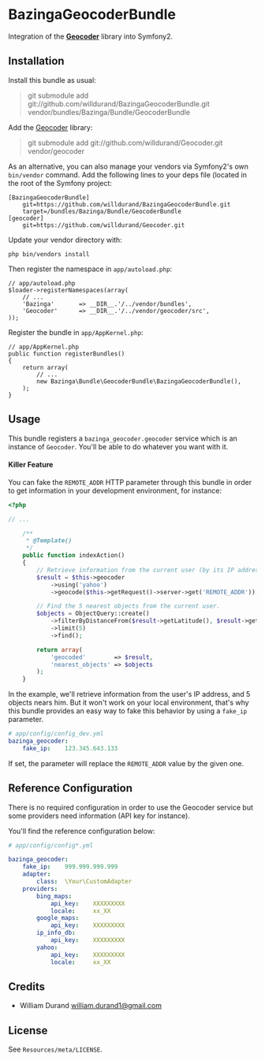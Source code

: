 BazingaGeocoderBundle
=====================

Integration of the [**Geocoder**](http://github.com/willdurand/Geocoder) library into Symfony2.


Installation
------------

Install this bundle as usual:

> git submodule add git://github.com/willdurand/BazingaGeocoderBundle.git vendor/bundles/Bazinga/Bundle/GeocoderBundle

Add the [Geocoder](https://github.com/willdurand/Geocoder) library:

> git submodule add git://github.com/willdurand/Geocoder.git vendor/geocoder

As an alternative, you can also manage your vendors via Symfony2's own `bin/vendor` command.
Add the following lines to your deps file (located in the root of the Symfony project:

    [BazingaGeocoderBundle]
        git=https://github.com/willdurand/BazingaGeocoderBundle.git
        target=/bundles/Bazinga/Bundle/GeocoderBundle
    [geocoder]
        git=https://github.com/willdurand/Geocoder.git

Update your vendor directory with:

    php bin/vendors install

Then register the namespace in `app/autoload.php`:

    // app/autoload.php
    $loader->registerNamespaces(array(
        // ...
        'Bazinga'       => __DIR__.'/../vendor/bundles',
        'Geocoder'      => __DIR__.'/../vendor/geocoder/src',
    ));

Register the bundle in `app/AppKernel.php`:

    // app/AppKernel.php
    public function registerBundles()
    {
        return array(
            // ...
            new Bazinga\Bundle\GeocoderBundle\BazingaGeocoderBundle(),
        );
    }


Usage
-----

This bundle registers a `bazinga_geocoder.geocoder` service which is an instance of `Geocoder`. You'll be able to do whatever you want with it.

#### Killer Feature ####

You can fake the `REMOTE_ADDR` HTTP parameter through this bundle in order to get information in your development environment, for instance:

``` php
<?php

// ...

    /**
     * @Template()
     */
    public function indexAction()
    {
        // Retrieve information from the current user (by its IP address)
        $result = $this->geocoder
            ->using('yahoo')
            ->geocode($this->getRequest()->server->get('REMOTE_ADDR'));

        // Find the 5 nearest objects from the current user.
        $objects = ObjectQuery::create()
            ->filterByDistanceFrom($result->getLatitude(), $result->getLongitude(), 15)
            ->limit(5)
            ->find();

        return array(
            'geocoded'        => $result,
            'nearest_objects' => $objects
        );
    }
```

In the example, we'll retrieve information from the user's IP address, and 5 objects nears him.
But it won't work on your local environment, that's why this bundle provides an easy way to fake this behavior by using a `fake_ip` parameter.

``` yaml
# app/config/config_dev.yml
bazinga_geocoder:
    fake_ip:    123.345.643.133
```

If set, the parameter will replace the `REMOTE_ADDR` value by the given one.


Reference Configuration
-----------------------

There is no required configuration in order to use the Geocoder service but some providers need information (API key for instance).

You'll find the reference configuration below:

``` yaml
# app/config/config*.yml

bazinga_geocoder:
    fake_ip:    999.999.999.999
    adapter:
        class:  \Your\CustomAdapter
    providers:
        bing_maps:
            api_key:    XXXXXXXXX
            locale:     xx_XX
        google_maps:
            api_key:    XXXXXXXXX
        ip_info_db:
            api_key:    XXXXXXXXX
        yahoo:
            api_key:    XXXXXXXXX
            locale:     xx_XX
```


Credits
-------

* William Durand <william.durand1@gmail.com>


License
-------

See `Resources/meta/LICENSE`.
